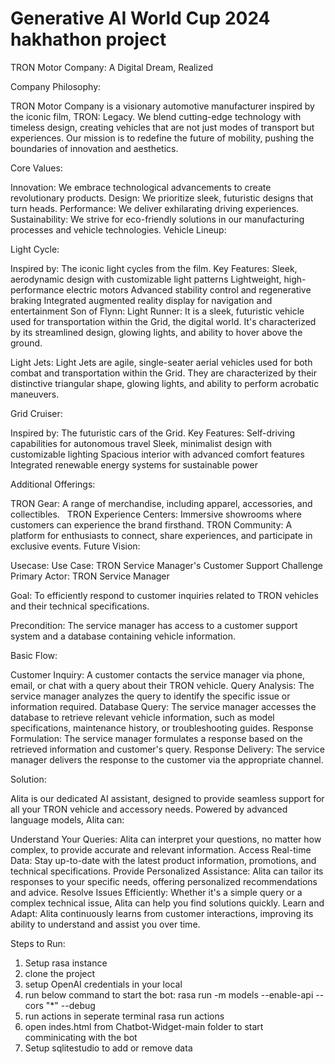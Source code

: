 # Generative AI World Cup 2024 hakhathon project

TRON Motor Company: A Digital Dream, Realized

Company Philosophy:

TRON Motor Company is a visionary automotive manufacturer inspired by the iconic film, TRON: Legacy. We blend cutting-edge technology with timeless design, creating vehicles that are not just modes of transport but experiences. Our mission is to redefine the future of mobility, pushing the boundaries of innovation and aesthetics.

Core Values:

Innovation: We embrace technological advancements to create revolutionary products.
Design: We prioritize sleek, futuristic designs that turn heads.
Performance: We deliver exhilarating driving experiences.
Sustainability: We strive for eco-friendly solutions in our manufacturing processes and vehicle technologies.
Vehicle Lineup:

Light Cycle:

Inspired by: The iconic light cycles from the film.
Key Features:
Sleek, aerodynamic design with customizable light patterns
Lightweight, high-performance electric motors
Advanced stability control and regenerative braking
Integrated augmented reality display for navigation and entertainment
Son of Flynn:
Light Runner:
It is a sleek, futuristic vehicle used for transportation within the Grid, the digital world. 
It's characterized by its streamlined design, glowing lights, and ability to hover above the ground.

Light Jets: 
Light Jets are agile, single-seater aerial vehicles used for both combat and transportation within the Grid. 
They are characterized by their distinctive triangular shape, glowing lights, and ability to perform acrobatic maneuvers.

Grid Cruiser:

Inspired by: The futuristic cars of the Grid.
Key Features:
Self-driving capabilities for autonomous travel
Sleek, minimalist design with customizable lighting
Spacious interior with advanced comfort features
Integrated renewable energy systems for sustainable power

Additional Offerings:

TRON Gear: A range of merchandise, including apparel, accessories, and collectibles.   
TRON Experience Centers: Immersive showrooms where customers can experience the brand firsthand.
TRON Community: A platform for enthusiasts to connect, share experiences, and participate in exclusive events.
Future Vision:

Usecase:
Use Case: TRON Service Manager's Customer Support Challenge
Primary Actor: TRON Service Manager

Goal: To efficiently respond to customer inquiries related to TRON vehicles and their technical specifications.

Precondition: The service manager has access to a customer support system and a database containing vehicle information.

Basic Flow:

Customer Inquiry: A customer contacts the service manager via phone, email, or chat with a query about their TRON vehicle.
Query Analysis: The service manager analyzes the query to identify the specific issue or information required.
Database Query: The service manager accesses the database to retrieve relevant vehicle information, such as model specifications, maintenance history, or troubleshooting guides.
Response Formulation: The service manager formulates a response based on the retrieved information and customer's query.
Response Delivery: The service manager delivers the response to the customer via the appropriate channel.

Solution: 

Alita is our dedicated AI assistant, designed to provide seamless support for all your TRON vehicle and accessory needs. Powered by advanced language models, Alita can:

Understand Your Queries: Alita can interpret your questions, no matter how complex, to provide accurate and relevant information.
Access Real-time Data: Stay up-to-date with the latest product information, promotions, and technical specifications.
Provide Personalized Assistance: Alita can tailor its responses to your specific needs, offering personalized recommendations and advice.
Resolve Issues Efficiently: Whether it's a simple query or a complex technical issue, Alita can help you find solutions quickly.
Learn and Adapt: Alita continuously learns from customer interactions, improving its ability to understand and assist you over time.

Steps to Run:
1. Setup rasa instance
2. clone the project
3. setup OpenAI credentials in your local
4. run below command to start the bot:
rasa run -m models --enable-api --cors "*" --debug
5. run actions in seperate terminal
rasa run actions
6. open indes.html from Chatbot-Widget-main folder to start comminicating with the bot
7. Setup sqlitestudio to add or remove data
